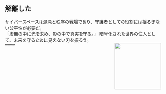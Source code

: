 <h2 align="left">解離した</h2>

<div align="left">
    サイバースペースは混沌と秩序の戦場であり、守護者としての役割には揺るぎない公平性が必要だ。
</div>

<div align="left">
    「虚無の中に光を求め、影の中で真実を守る。」
    暗号化された世界の住人として、未来を守るために見えない刃を振るう。
</div>

<div>
    <span>°°°°°</span>
    <img align="right" height="150" src="https://media4.giphy.com/media/v1.Y2lkPTc5MGI3NjExZTB5aGRqOHRyaGQyY2poOHNrNmIxcHdmZWZwYnB2MXV4cXdka3Q5MSZlcD12MV9pbnRlbnRhbF9naWZfYnlfaWQmY3Q9Zw/70Jd3dqLoaQlrQK9cm/giphy.gif" />
</div>
